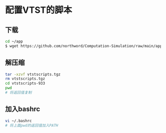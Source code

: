 # 配置VTST的脚本

## 下载

```bash
cd ~/app
$ wget https://github.com/northword/Computation-Simulation/raw/main/app/vtstscripts.tgz
```

## 解压缩

```bash
tar -xzvf vtstscripts.tgz 
rm vtstscripts.tgz
cd vtstscripts-933
pwd
# 将返回值复制
```

## 加入bashrc

```bash
vi ~/.bashrc
# 将上面pwd的返回值加入PATH
```

